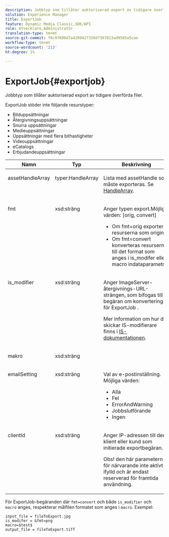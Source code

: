 ```yaml
---
description: Jobbtyp som tillåter auktoriserad export av tidigare överförda filer.
solution: Experience Manager
title: ExportJob
feature: Dynamic Media Classic,SDK/API
role: Utvecklare,Administratör
translation-type: tm+mt
source-git-commit: f6c97606d7a4209427316d7367013ad9585a5cae
workflow-type: tm+mt
source-wordcount: '213'
ht-degree: 1%

---
```



# ExportJob{#exportjob}

Jobbtyp som tillåter auktoriserad export av tidigare överförda filer.

ExportJob stöder inte följande resurstyper:

* Bilduppsättningar
* Återgivningsuppsättningar
* Snurra uppsättningar
* Medieuppsättningar
* Uppsättningar med flera bithastigheter
* Videouppsättningar
* eCatalogs
* Erbjudandeuppsättningar

<table id="table_D8F3FD30D15648BFA5B980D3DC0A5AB1"> 
 <thead> 
  <tr> 
   <th colname="col1" class="entry"> Namn </th> 
   <th colname="col2" class="entry"> Typ </th> 
   <th colname="col3" class="entry"> Beskrivning </th> 
  </tr> 
 </thead>
 <tbody> 
  <tr valign="top"> 
   <td colname="col1"> <p> <span class="codeph"> <span class="varname"> assetHandleArray</span> </span> </p> </td> 
   <td colname="col2"> <p> <span class="codeph"> typer:HandleArray</span> </p> </td> 
   <td colname="col3" valign="top"> <p>Lista med <span class="codeph"> assetHandle</span> som måste exporteras. Se <a href="../../types/c-data-types/r-handle-array.md#reference-1b93fefb5477459faf9253b54349b5f9" type="reference" format="dita" scope="local"> HandleArray</a>. </p> </td> 
  </tr> 
  <tr valign="top"> 
   <td colname="col1"> <p> <span class="codeph"> <span class="varname"> fmt</span> </span> </p> </td> 
   <td colname="col2"> <p> <span class="codeph"> xsd:sträng  </span> </p> </td> 
   <td colname="col3"> <p>Anger typen <span class="codeph"> export.Möjliga värden</span>: [orig, convert] </p> <p> 
     <ul id="ul_16EF4B14100C4C7AA464CA9CF7F11D1C"> 
      <li id="li_DAB2844CC55145C88A18A1F8EC4527F9">Om <span class="codeph"> fmt=orig</span> exporteras resurserna som original </li> 
      <li id="li_07F2F8D159934D889FDC1022AB12B564">Om <span class="codeph"> fmt=convert</span> konverteras resurserna till det format som anges i <span class="codeph"> is_modifer</span> eller <span class="codeph"> macro</span> indataparametrar </li> 
     </ul> </p> </td> 
  </tr> 
  <tr valign="top"> 
   <td colname="col1"> <p> <span class="codeph"> <span class="varname"> is_modifier</span> </span> </p> </td> 
   <td colname="col2"> <p> <span class="codeph"> xsd:sträng  </span> </p> </td> 
   <td colname="col3"> <p>Anger <span class="codeph"> ImageServer</span>-återgivnings-URL-strängen, som bifogas till begäran om konvertering<span class="codeph"> för ExportJob </span>. </p> <p>Mer information om hur du skickar IS-modifierare finns i <a href="https://experienceleague.adobe.com/docs/dynamic-media-developer-resources/image-serving-api/home.html" scope="external" format="html"> IS-dokumentationen</a>. </p> </td> 
  </tr> 
  <tr valign="top"> 
   <td colname="col1"> <p> <span class="codeph"> <span class="varname"> makro</span> </span> </p> </td> 
   <td colname="col2"> <p> <span class="codeph"> xsd:sträng  </span> </p> </td> 
   <td colname="col3"> <p></p> </td> 
  </tr> 
  <tr valign="top"> 
   <td colname="col1"> <p> <span class="codeph"> <span class="varname"> emailSetting</span> </span> </p> </td> 
   <td colname="col2"> <p> <span class="codeph"> xsd:sträng  </span> </p> </td> 
   <td colname="col3"> <p>Val av e-postinställning. Möjliga värden: </p> <p> 
     <ul id="ul_0EEDAE11B7CD4C53A6E4B2B8CB2CF730"> 
      <li id="li_F235F93828594ED78C6D464440F953FF"> <span class="codeph"> Alla</span> </li> 
      <li id="li_59E14E7EBFA64432A5FAC15DA21A0521"> <span class="codeph"> Fel</span> </li> 
      <li id="li_BFE0B52CADD14CC1BA1AF42AB0AA1CE1"> <span class="codeph"> ErrorAndWarning</span> </li> 
      <li id="li_BE3AA67E14FB487B8B9CD6EF3D58824C"> <span class="codeph"> Jobbslutförande</span> </li> 
      <li id="li_409C68AD0D244975BFB86B08609E0146"> <span class="codeph"> Ingen</span> </li> 
     </ul> </p> </td> 
  </tr> 
  <tr valign="top"> 
   <td colname="col1"> <p> <span class="codeph"> <span class="varname"> clientId</span> </span> </p> </td> 
   <td colname="col2"> <p> <span class="codeph"> xsd:sträng  </span> </p> </td> 
   <td colname="col3"> <p>Anger IP-adressen till den klient eller kund som initierade exportbegäran. </p> <p> <p>Obs!  den här parametern är för närvarande inte aktivt ifylld och är endast reserverad för framtida användning. </p> </p> </td> 
  </tr> 
 </tbody> 
</table>

För ExportJob-begäranden där `fmt=convert` och både `is_modifier` och `macro` anges, respekterar målfilen formatet som anges i `macro`. Exempel:

```
input_file = fileToExport.jpg
is_modifer = &fmt=png
macro=$test$ 
output_file = fileToExport.tiff
```

